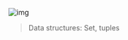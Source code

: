 ![img](https://assets.imaginablefutures.com/media/images/ALX_Logo.max-200x150.png)
>  Data structures: Set, tuples


